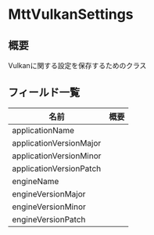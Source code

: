 # MttVulkanSettings

## 概要

Vulkanに関する設定を保存するためのクラス

## フィールド一覧

| 名前                    | 概要 |
| ----------------------- | ---- |
| applicationName         |      |
| applicationVersionMajor |      |
| applicationVersionMinor |      |
| applicationVersionPatch |      |
| engineName              |      |
| engineVersionMajor      |      |
| engineVersionMinor      |      |
| engineVersionPatch      |      |

